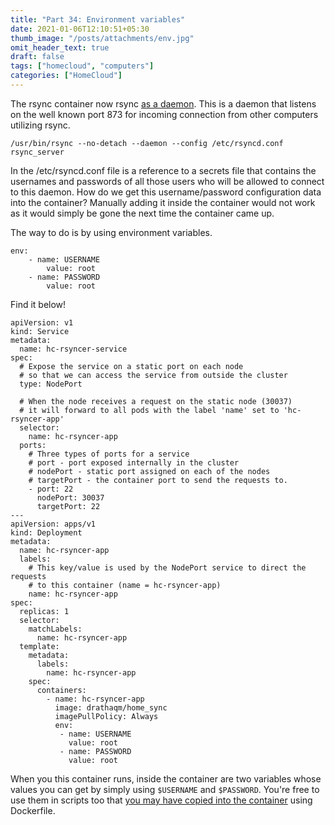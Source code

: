 ```yaml
---
title: "Part 34: Environment variables"
date: 2021-01-06T12:10:51+05:30
thumb_image: "/posts/attachments/env.jpg"
omit_header_text: true
draft: false
tags: ["homecloud", "computers"]
categories: ["HomeCloud"]
---
```


The rsync container now rsync [as a daemon](https://www.jveweb.net/en/archives/2011/01/running-rsync-as-a-daemon.html). This is a daemon that listens on the well known port 873 for incoming connection from other computers utilizing rsync. 

```
/usr/bin/rsync --no-detach --daemon --config /etc/rsyncd.conf rsync_server
```

In the /etc/rsyncd.conf file is a reference to a secrets file that contains the usernames and passwords of all those users who will be allowed to connect to this daemon. How do we get this username/password configuration data into the container? Manually adding it inside the container would not work as it would simply be gone the next time the container came up. 

The way to do is by using environment variables. 

```
env:
    - name: USERNAME
        value: root
    - name: PASSWORD
        value: root
```

Find it below!

```
apiVersion: v1
kind: Service
metadata:
  name: hc-rsyncer-service
spec:
  # Expose the service on a static port on each node
  # so that we can access the service from outside the cluster
  type: NodePort

  # When the node receives a request on the static node (30037)
  # it will forward to all pods with the label 'name' set to 'hc-rsyncer-app'
  selector:
    name: hc-rsyncer-app
  ports:
    # Three types of ports for a service
    # port - port exposed internally in the cluster
    # nodePort - static port assigned on each of the nodes
    # targetPort - the container port to send the requests to.
    - port: 22
      nodePort: 30037
      targetPort: 22
---
apiVersion: apps/v1
kind: Deployment
metadata:
  name: hc-rsyncer-app
  labels:
    # This key/value is used by the NodePort service to direct the requests
    # to this container (name = hc-rsyncer-app)
    name: hc-rsyncer-app
spec:
  replicas: 1
  selector:
    matchLabels:
      name: hc-rsyncer-app
  template:
    metadata:
      labels:
        name: hc-rsyncer-app
    spec:
      containers:
        - name: hc-rsyncer-app
          image: drathaqm/home_sync
          imagePullPolicy: Always
          env:
           - name: USERNAME
             value: root
           - name: PASSWORD
             value: root
```

When you this container runs, inside the container are two variables whose values you can get by simply using `$USERNAME` and `$PASSWORD`. You're free to use them in scripts too that [you may have copied into the container](/posts/pi/31_adding_rsync/) using Dockerfile. 

